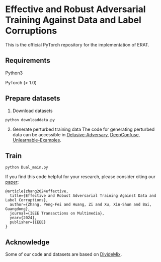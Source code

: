 
# Effective and Robust Adversarial Training Against Data and Label Corruptions

This is the official PyTorch repository for the implementation of ERAT.

## Requirements
Python3

PyTorch (> 1.0)

## Prepare datasets
1. Download datasets
```console
python downloaddata.py
```
2. Generate perturbed training data
The code for generating perturbed data can be accessible in [Delusive-Adversary](https://github.com/TLMichael/Delusive-Adversary), [DeepConfuse](https://github.com/kingfengji/DeepConfuse), [Unlearnable-Examples](https://github.com/HanxunH/Unlearnable-Examples).

## Train
```console
python Dual_main.py
```

If you find this code helpful for your research, please consider citing our [paper](https://ieeexplore.ieee.org/stamp/stamp.jsp?tp=&arnumber=10517640):
```
@article{zhang2024effective,
  title={Effective and Robust Adversarial Training Against Data and Label Corruptions},
  author={Zhang, Peng-Fei and Huang, Zi and Xu, Xin-Shun and Bai, Guangdong},
  journal={IEEE Transactions on Multimedia},
  year={2024},
  publisher={IEEE}
}
```

## Acknowledge
Some of our code and datasets are based on [DivideMix](https://github.com/LiJunnan1992/DivideMix).
